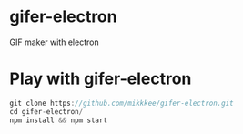 # gifer-electron
GIF maker with electron


# Play with gifer-electron

```js
git clone https://github.com/mikkkee/gifer-electron.git
cd gifer-electron/
npm install && npm start
```